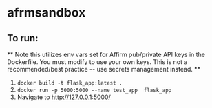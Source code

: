 # afrmsandbox


## To run:
 ** Note this utilizes env vars set for Affirm pub/private API keys in the Dockerfile. You must modify to use your own keys. This is not a recommended/best practice -- use secrets management instead. ** 
1. `docker build -t flask_app:latest .`   
2. `docker run -p 5000:5000 --name test_app  flask_app`
3. Navigate to http://127.0.0.1:5000/
